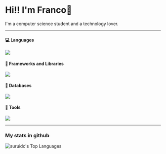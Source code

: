 <div>
  <h1>Hi!! I'm Franco🎉</h1>
  <p>
    I'm a computer science student and a technology lover.
  </p>
</div>

<hr/>

<h4>💻 Languages</h4>

<p >
  <a href="https://skillicons.dev">
    <img src="https://skillicons.dev/icons?i=js,html,css,python,c,cpp,cs" />
  </a>
  <br/>

</p>

<h4>📖 Frameworks and Libraries</h4>
<p>
  <a href="https://skillicons.dev">
    <img src="https://skillicons.dev/icons?i=discordjs,dotnet,express,nodejs" />
  </a>
  <br/>

</p>

<h4>💾 Databases</h4>
<p>
  <a href="https://skillicons.dev">
    <img src="https://skillicons.dev/icons?i=mongodb,mysql" />
  </a>
  <br/>

<h4>🔧 Tools</h4>
<p>
  <a href="https://skillicons.dev">
    <img src="https://skillicons.dev/icons?i=figma,git,heroku,npm,sublime,stackoverflow,vscode,visualstudio" />
  </a>
  <br/>

</p>
<hr/>
<h3>My stats in github</h3>

![suruidc's Top Languages](https://github-readme-stats.vercel.app/api/top-langs?username=suruidc&show_icons=true&locale=en&layout=compact&theme=dark)
